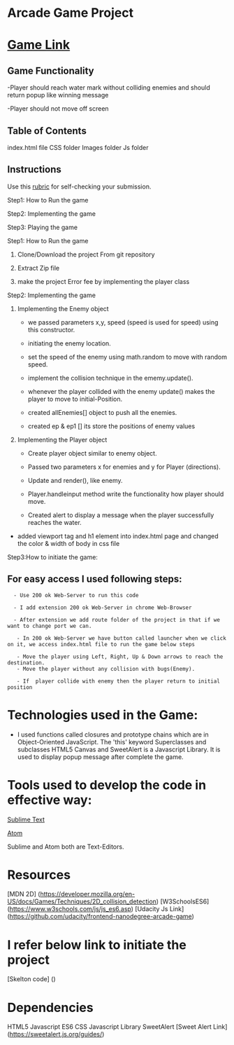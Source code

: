 # Arcade Game  Project
# [Game Link](https://swamykankipati.github.io/Frontend-Nanodegree-Arcade-Game/index.html)

## Game  Functionality

  -Player should reach water mark without colliding enemies and should return popup like winning message

  -Player should not move off screen

## Table of Contents

  index.html file
  CSS folder
  Images folder
  Js folder

## Instructions

  Use this [rubric](https://review.udacity.com/#!/rubrics/15/view) for self-checking your submission.

 Step1: How to Run the game  

 Step2: Implementing  the game

 Step3: Playing the game

Step1: How to Run the game  

1.  Clone/Download  the project From  git repository  

2.  Extract Zip file

3.  make the project Error fee by implementing the player class

Step2: Implementing  the game

1.  Implementing the Enemy object  

    -   we passed parameters x,y, speed (speed is used for speed) using this constructor.

    -   initiating the enemy location.

    -   set the speed of the enemy  using math.random to move with random speed.

    -   implement the collision  technique in the ememy.update().

    -   whenever the player collided with the enemy update() makes the player to move to
        initial-Position.

    -   created allEnemies[] object to push all the enemies.
    -   created ep & ep1 [] its store the positions of enemy values

2.  Implementing the Player object

    -   Create player object similar to enemy object.

    -   Passed two parameters x  for enemies and y for Player (directions).

    -   Update and render(), like enemy.

    -   Player.handleinput method write the functionality how player should move.

    -   Created alert to display a message when the player successfully reaches the water.

-   added  viewport tag  and h1 element into index.html page and changed the  color & width of body in css file 

Step3:How to initiate the game:

## For easy access I used following steps:

      - Use 200 ok Web-Server to run this code

      - I add extension 200 ok Web-Server in chrome Web-Browser

      - After extension we add route folder of the project in that if we want to change port we can.

       - In 200 ok Web-Server we have button called launcher when we click on it, we access index.html file to run the game below steps

       - Move the player using Left, Right, Up & Down arrows to reach the destination.
       - Move the player without any collision with bugs(Enemy).

       - If  player collide with enemy then the player return to initial position

# Technologies used in the Game:

-   I used functions called closures and prototype chains which are in Object-Oriented JavaScript. The 'this' keyword Superclasses and subclasses HTML5 Canvas and SweetAlert is a Javascript Library. It is used to display popup message after complete the game.

# Tools used to develop the code in effective way:
[Sublime Text](https://www.sublimetext.com/3)

[Atom](https://atom.io/)

 Sublime and Atom both are Text-Editors.

# Resources
[MDN 2D] (https://developer.mozilla.org/en-US/docs/Games/Techniques/2D_collision_detection)
[W3SchoolsES6] (https://www.w3schools.com/js/js_es6.asp)
[Udacity Js Link] (https://github.com/udacity/frontend-nanodegree-arcade-game)

# I refer below link to initiate the project

[Skelton code] ()

# Dependencies

HTML5
Javascript ES6
CSS
Javascript Library SweetAlert
  [Sweet Alert Link] (https://sweetalert.js.org/guides/)
